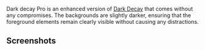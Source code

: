 
Dark decay Pro is an enhanced version of [Dark Decay](https://github.com/decaycs/decaycs) that comes without any compromises. The backgrounds are slightly darker, ensuring that the foreground elements remain clearly visible without causing any distractions.

## Screenshots
